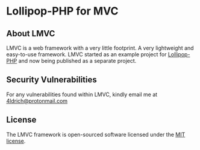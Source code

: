 # Lollipop-PHP for MVC

## About LMVC
LMVC is a web framework with a very little footprint. A very lightweight and easy-to-use framework. 
LMVC started as an example project for [Lollipop-PHP](https://github.com/4ldrich/lollipop-php) and now being published as a separate project.

## Security Vulnerabilities
For any vulnerabilities found within LMVC, kindly email me at 4ldrich@protonmail.com

## License

The LMVC framework is open-sourced software licensed under the [MIT license](http://opensource.org/licenses/MIT).
